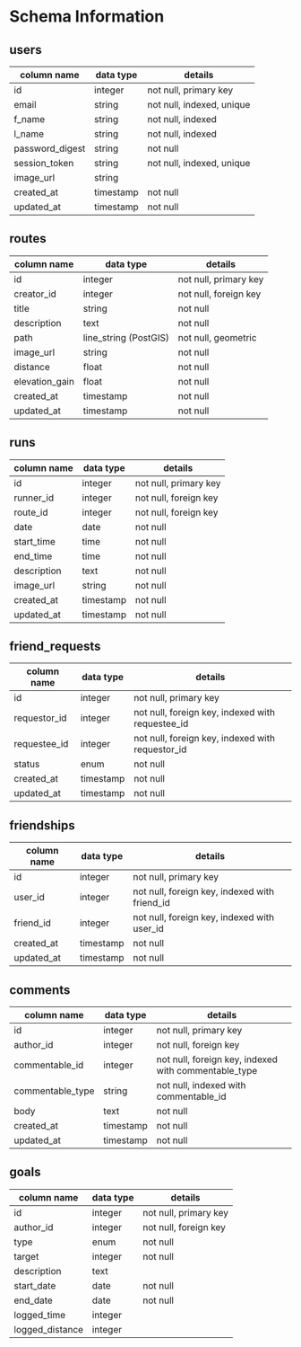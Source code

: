 # Schema Information

## users

| column name  | data type | details |
| ------------- | ------------- | ------------- |
| id  | integer  |  not null, primary key |
| email  | string  | not null, indexed, unique |
| f_name  | string  | not null, indexed |
| l_name  | string  | not null, indexed |
| password_digest  | string  | not null |
| session_token  | string  | not null, indexed, unique |
| image_url  | string  |  |
| created_at  | timestamp  | not null |
| updated_at  | timestamp  | not null |


## routes

| column name  | data type | details |
| ------------- | ------------- | ------------- |
| id  | integer  |  not null, primary key |
| creator_id  | integer  |  not null, foreign key |
| title  | string  |  not null |
| description | text  |  not null |
| path | line_string (PostGIS) |  not null, geometric |
| image_url | string |  not null |
| distance | float  |  not null |
| elevation_gain | float  |  not null |
| created_at  | timestamp  | not null |
| updated_at  | timestamp  | not null |


## runs

| column name  | data type | details |
| ------------- | ------------- | ------------- |
| id  | integer  |  not null, primary key |
| runner_id  | integer  |  not null, foreign key |
| route_id  | integer  |  not null, foreign key |
| date  | date  |  not null |
| start_time  | time  |  not null |
| end_time  | time  |  not null |
| description | text  |  not null |
| image_url | string |  not null |
| created_at  | timestamp  | not null |
| updated_at  | timestamp  | not null |


## friend_requests

| column name  | data type | details |
| ------------- | ------------- | ------------- |
| id  | integer  |  not null, primary key |
| requestor_id  | integer  |  not null, foreign key, indexed with requestee_id |
| requestee_id  | integer  |  not null, foreign key, indexed with requestor_id |
| status | enum | not null |
| created_at  | timestamp  | not null |
| updated_at  | timestamp  | not null |


## friendships

| column name  | data type | details |
| ------------- | ------------- | ------------- |
| id  | integer  |  not null, primary key |
| user_id  | integer  |  not null, foreign key, indexed with friend_id |
| friend_id  | integer  |  not null, foreign key, indexed with user_id |
| created_at  | timestamp  | not null |
| updated_at  | timestamp  | not null |


## comments

| column name  | data type | details |
| ------------- | ------------- | ------------- |
| id  | integer  |  not null, primary key |
| author_id  | integer  |  not null, foreign key |
| commentable_id | integer  |  not null, foreign key, indexed with commentable_type |
| commentable_type | string  |  not null, indexed with commentable_id |
| body | text  |  not null |
| created_at  | timestamp  | not null |
| updated_at  | timestamp  | not null |


## goals

| column name  | data type | details |
| ------------- | ------------- | ------------- |
| id  | integer  |  not null, primary key |
| author_id  | integer  |  not null, foreign key |
| type  | enum  |  not null |
| target  | integer  |  not null |
| description | text  |   |
| start_date  | date  |  not null |
| end_date  | date  |  not null |
| logged_time | integer | |
| logged_distance | integer | |
